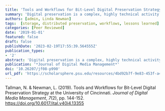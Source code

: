 ```yaml
---
title: 'Tools and Workflows for Bit-Level Digital Preservation Strategy at the University of Cincinnati'
summary: 'Digital preservation is a complex, highly technical activity. Large institutions with many collections in multiple repositories (or repository-like systems) may find it challenging to corral digital collections, preservation masters and metadata into coherent archival information packages for preservation storage. This paper describes the tools and workflows for a bit-level preservation strategy for digital content at the University of Cincinnati Libraries and lessons learned on the way.'
authors: [admin, Linda Newman]
tags:  [storage, distributed preservation, workflows, lessons learned]
categories: [Peer Reviewed]
date: '2019-01-01'
featured: false
draft: false
publishDate: '2023-02-19T17:55:39.564555Z'
publication_types:
- '2'
abstract: 'Digital preservation is a complex, highly technical activity. Large institutions with many collections in multiple repositories (or repository-like systems) may find it challenging to corral digital collections, preservation masters and metadata into coherent archival information packages for preservation storage. This paper describes the tools and workflows for a bit-level preservation strategy for digital content at the University of Cincinnati Libraries and lessons learned on the way.'
publication: '*Journal of Digital Media Management*'
doi: '10.26207/jf08-p990'
url_pdf: 'https://scholarsphere.psu.edu/resources/4bd92b7f-9e83-453f-a42b-212134604b0e/downloads/4595'
---
```

Tallman, N. & Newman, L. (2019). Tools and Workflows for Bit-Level Digital Preservation Strategy at the University of Cincinnati. *Journal of Digital Media Management*, *7*(2), pp. 144-152. https://doi.org/10.6017/ital.v40i4.13355
